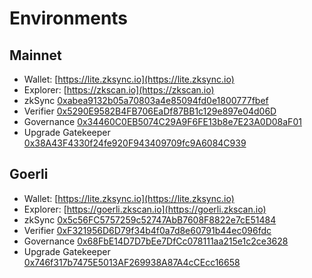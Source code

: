 # Environments

## Mainnet

- Wallet: [https://lite.zksync.io](https://lite.zksync.io)
- Explorer: [https://zkscan.io](https://zkscan.io)
- zkSync
  [0xabea9132b05a70803a4e85094fd0e1800777fbef](https://etherscan.io/address/0xabea9132b05a70803a4e85094fd0e1800777fbef)
- Verifier
  [0x5290E9582B4FB706EaDf87BB1c129e897e04d06D](https://etherscan.io/address/0x5290E9582B4FB706EaDf87BB1c129e897e04d06D)
- Governance
  [0x34460C0EB5074C29A9F6FE13b8e7E23A0D08aF01](https://etherscan.io/address/0x34460C0EB5074C29A9F6FE13b8e7E23A0D08aF01)
- Upgrade Gatekeeper
  [0x38A43F4330f24fe920F943409709fc9A6084C939](https://etherscan.io/address/0x38A43F4330f24fe920F943409709fc9A6084C939)

## Goerli

- Wallet: [https://lite.zksync.io](https://lite.zksync.io)
- Explorer: [https://goerli.zkscan.io](https://goerli.zkscan.io)
- zkSync
  [0x5c56FC5757259c52747AbB7608F8822e7cE51484](https://goerli.etherscan.io/address/0x5c56FC5757259c52747AbB7608F8822e7cE51484)
- Verifier
  [0xF321956D6D79f34b4f0a7d8e60791b44ec096fdc](https://goerli.etherscan.io//address/0xF321956D6D79f34b4f0a7d8e60791b44ec096fdc)
- Governance
  [0x68FbE14D7D7bEe7DfCc078111aa215e1c2ce3628](https://goerli.etherscan.io//address/0x68FbE14D7D7bEe7DfCc078111aa215e1c2ce3628)
- Upgrade Gatekeeper
  [0x746f317b7475E5013AF269938A87A4cCEcc16658](https://goerli.etherscan.io//address/0x746f317b7475E5013AF269938A87A4cCEcc16658)


